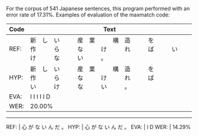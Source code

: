 For the corpus of 541 Japanese sentences, this program performed with an error rate of 17.31%. 
Examples of evaluation of the maxmatch code:


Code | Text                                                                                 |
---- | ------------------------------------------------------------------------------------ |
REF: | 新 し い   産 業   構 造   を   作   ら   な   け   れ   ば   い   け   な   い   。 |
HYP: | 新 し い   産 業   構 造   を   作   ら   な   け   れ   ば   い   け   な   い   。 |
EVA: |                           I       I   I           I       I       D                  | 
WER: | 20.00%                                                                               |



-----------------------------------------
REF: | 心   が   な   い   ん   だ   。
HYP: | 心   が   な   い   ん   だ   。
EVA: |           I               D
WER: | 14.29%
